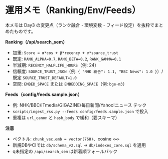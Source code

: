 # 運用メモ（Ranking/Env/Feeds）

本メモは Day3 の変更点（ランク融合・環境変数・フィード設定）を抜粋でまとめたものです。

**Ranking（/api/search_sem）**
- 加重: `Score = α*cos + β*recency + γ*source_trust`
- 既定: `RANK_ALPHA=0.7`, `RANK_BETA=0.2`, `RANK_GAMMA=0.1`
- 半減期: `RECENCY_HALFLIFE_HOURS`（例: 24）
- 信頼度: `SOURCE_TRUST_JSON`（例: `{ "NHK 総合": 1.1, "BBC News": 1.0 }`）/ 既定 `SOURCE_TRUST_DEFAULT=1.0`
- 空間: `EMBED_SPACE` または `EMBEDDING_SPACE`（例: `bge-m3`）

**Feeds（config/feeds.sample.json）**
- 例: NHK/BBC/ITmedia/GIGAZINE/毎日新聞/Yahoo!ニュース テック
- `scripts/ingest_rss.py --feeds config/feeds.sample.json` で投入
- 重複は `url_canon` と `hash_body` で緩和（要スキーマ）

**注意**
- ベクトル: `chunk_vec.emb = vector(768)`、cosine `<=>`
- 新規DBやCIでは `db/schema_v2.sql` → `db/indexes_core.sql` を適用
- q未指定の `/api/search_sem` は新着順フォールバック

